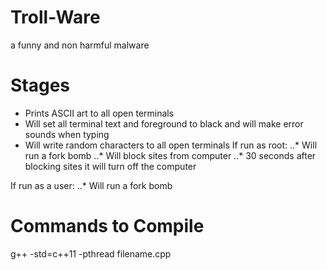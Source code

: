 # Troll-Ware
a funny and non harmful malware
# Stages
* Prints ASCII art to all open terminals
* Will set all terminal text and foreground to black and will make error sounds when typing
* Will write random characters to all open terminals
If run as root:
..* Will run a fork bomb
..* Will block sites from computer 
..* 30 seconds after blocking sites it will turn off the computer

If run as a user:
..* Will run a fork bomb

# Commands to Compile
g++ -std=c++11 -pthread filename.cpp
